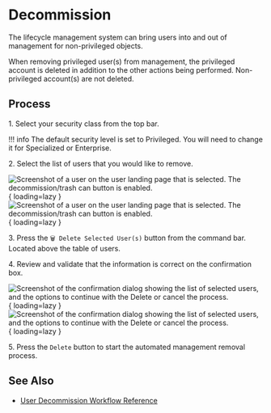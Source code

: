 # Decommission

The lifecycle management system can bring users into and out of management for non-privileged objects.  

When removing privileged user(s) from management, the privileged account is deleted in addition to the other actions being performed. Non-privileged account(s) are not deleted.

## Process

1\. Select your security class from the top bar.

!!! info
    The default security level is set to Privileged. You will need to change it for Specialized or Enterprise.

2\. Select the list of users that you would like to remove.

![Screenshot of a user on the user landing page that is selected. The decommission/trash can button is enabled.](/assets/Images/Screenshots/Select-User-to-Remove-Light.png#only-light){ loading=lazy }
![Screenshot of a user on the user landing page that is selected. The decommission/trash can button is enabled.](/assets/Images/Screenshots/Select-User-to-Remove-Dark.png#only-dark){ loading=lazy }

3\. Press the `🗑️ Delete Selected User(s)` button from the command bar. Located above the table of users.

4\. Review and validate that the information is correct on the confirmation box.

![Screenshot of the confirmation dialog showing the list of selected users, and the options to continue with the Delete or cancel the process.](/assets/Images/Screenshots/User-Remove-Confirmation-Dialog-Light.png#only-light){ loading=lazy }
![Screenshot of the confirmation dialog showing the list of selected users, and the options to continue with the Delete or cancel the process.](/assets/Images/Screenshots/User-Remove-Confirmation-Dialog-Dark.png#only-dark){ loading=lazy }

5\. Press the `Delete` button to start the automated management removal process.

## See Also

- [User Decommission Workflow Reference](/Reference/Architecture/Diagrams/User-Decommission/)
